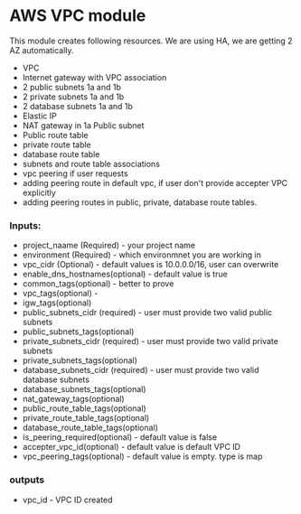 # AWS VPC module

This module creates following resources. We are using HA, we are getting 2 AZ automatically. 
- VPC
- Internet gateway with VPC association
- 2 public subnets 1a and 1b
- 2 private subnets 1a and 1b
- 2 database subnets 1a and 1b
- Elastic IP
- NAT gateway in 1a Public subnet
- Public route table
- private route table
- database route table
- subnets and route table associations
- vpc peering if user requests
- adding peering route in default vpc, if user don't provide accepter VPC explicitly
- adding peering routes in public, private, database route tables. 


### Inputs: 
- project_naame (Required) - your project name 
- environment (Required) - which environmnet you are working in 
- vpc_cidr (Optional) - default values is 10.0.0.0/16, user can overwrite
- enable_dns_hostnames(optional) - default value is true
- common_tags(optional) - better to prove
- vpc_tags(optional) - 
- igw_tags(optional)
- public_subnets_cidr (required) - user must provide two valid public subnets
- public_subnets_tags(optional) 
- private_subnets_cidr (required) - user must provide two valid private subnets
- private_subnets_tags(optional) 
- database_subnets_cidr (required) - user must provide two valid database subnets
- database_subnets_tags(optional) 
- nat_gateway_tags(optional)
- public_route_table_tags(optional)
- private_route_table_tags(optional)
- database_route_table_tags(optional)
- is_peering_required(optional) - default value is false
- accepter_vpc_id(optional) - default value is default VPC ID
- vpc_peering_tags(optional) - default value is empty. type is map

### outputs
- vpc_id  - VPC ID created

